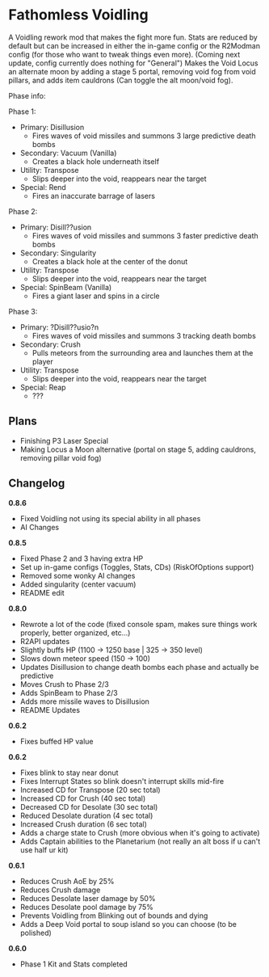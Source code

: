 # Fathomless Voidling

A Voidling rework mod that makes the fight more fun. Stats are reduced by default but can be increased in either the in-game config or the R2Modman config (for those who want to tweak things even more). (Coming next update, config currently does nothing for "General") Makes the Void Locus an alternate moon by adding a stage 5 portal, removing void fog from void pillars, and adds item cauldrons (Can toggle the alt moon/void fog).

Phase info:

Phase 1:

- Primary: Disillusion
  - Fires waves of void missiles and summons 3 large predictive death bombs
- Secondary: Vacuum (Vanilla)
  - Creates a black hole underneath itself
- Utility: Transpose
  - Slips deeper into the void, reappears near the target
- Special: Rend
  - Fires an inaccurate barrage of lasers

Phase 2:

- Primary: Disill??usion
  - Fires waves of void missiles and summons 3 faster predictive death bombs
- Secondary: Singularity
  - Creates a black hole at the center of the donut
- Utility: Transpose
  - Slips deeper into the void, reappears near the target
- Special: SpinBeam (Vanilla)
  - Fires a giant laser and spins in a circle

Phase 3:

- Primary: ?Disill??usio?n
  - Fires waves of void missiles and summons 3 tracking death bombs
- Secondary: Crush
  - Pulls meteors from the surrounding area and launches them at the player
- Utility: Transpose
  - Slips deeper into the void, reappears near the target
- Special: Reap
  - ???

## Plans

- Finishing P3 Laser Special
- Making Locus a Moon alternative (portal on stage 5, adding cauldrons, removing pillar void fog)

## Changelog

**0.8.6**

- Fixed Voidling not using its special ability in all phases
- AI Changes

**0.8.5**

- Fixed Phase 2 and 3 having extra HP
- Set up in-game configs (Toggles, Stats, CDs) (RiskOfOptions support)
- Removed some wonky AI changes
- Added singularity (center vacuum)
- README edit

**0.8.0**

- Rewrote a lot of the code (fixed console spam, makes sure things work properly, better organized, etc...)
- R2API updates
- Slightly buffs HP (1100 -> 1250 base | 325 -> 350 level)
- Slows down meteor speed (150 -> 100)
- Updates Disillusion to change death bombs each phase and actually be predictive
- Moves Crush to Phase 2/3
- Adds SpinBeam to Phase 2/3
- Adds more missile waves to Disillusion
- README Updates

**0.6.2**

- Fixes buffed HP value

**0.6.2**

- Fixes blink to stay near donut
- Fixes Interrupt States so blink doesn't interrupt skills mid-fire
- Increased CD for Transpose (20 sec total)
- Increased CD for Crush (40 sec total)
- Decreased CD for Desolate (30 sec total)
- Reduced Desolate duration (4 sec total)
- Increased Crush duration (6 sec total)
- Adds a charge state to Crush (more obvious when it's going to activate)
- Adds Captain abilities to the Planetarium (not really an alt boss if u can't use half ur kit)

**0.6.1**

- Reduces Crush AoE by 25%
- Reduces Crush damage
- Reduces Desolate laser damage by 50%
- Reduces Desolate pool damage by 75%
- Prevents Voidling from Blinking out of bounds and dying
- Adds a Deep Void portal to soup island so you can choose (to be polished)

**0.6.0**

- Phase 1 Kit and Stats completed
